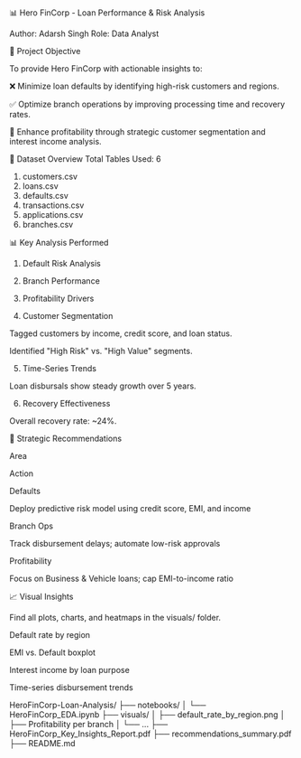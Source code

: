 📊 Hero FinCorp - Loan Performance & Risk Analysis

Author: Adarsh Singh Role: Data Analyst

🎯 Project Objective

To provide Hero FinCorp with actionable insights to:

❌ Minimize loan defaults by identifying high-risk customers and regions.

✅ Optimize branch operations by improving processing time and recovery rates.

💸 Enhance profitability through strategic customer segmentation and interest income analysis.

📂 Dataset Overview
 Total Tables Used: 6
 1. customers.csv
 2. loans.csv
 3. defaults.csv
 4. transactions.csv
 5. applications.csv
 6. branches.csv

📊 Key Analysis Performed

1. Default Risk Analysis

2. Branch Performance


3. Profitability Drivers


4. Customer Segmentation

Tagged customers by income, credit score, and loan status.

Identified "High Risk" vs. "High Value" segments.

5. Time-Series Trends

Loan disbursals show steady growth over 5 years.


6. Recovery Effectiveness

Overall recovery rate: ~24%.

📝 Strategic Recommendations

Area

Action

Defaults

Deploy predictive risk model using credit score, EMI, and income

Branch Ops

Track disbursement delays; automate low-risk approvals

Profitability

Focus on Business & Vehicle loans; cap EMI-to-income ratio

📈 Visual Insights

Find all plots, charts, and heatmaps in the visuals/ folder.

Default rate by region

EMI vs. Default boxplot

Interest income by loan purpose

Time-series disbursement trends


HeroFinCorp-Loan-Analysis/
├── notebooks/
│   └── HeroFinCorp_EDA.ipynb
├── visuals/
│   ├── default_rate_by_region.png
│   ├── Profitability per branch
│   └── ...
├── HeroFinCorp_Key_Insights_Report.pdf
├── recommendations_summary.pdf
├── README.md
